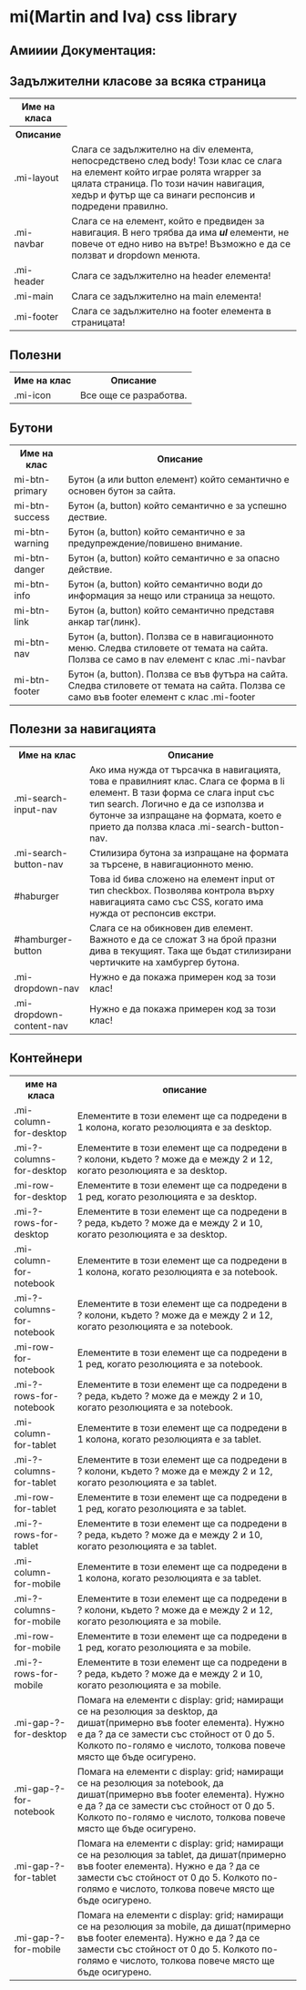 <h1>mi(Martin and Iva) css library</h1>

<h2>Амииии Документация:</h2>

<h2>Задължителни класове за всяка страница</h2>
<table>
  <tr>
    <th>Име на класа</th>
  </tr>
  <tr>
    <th>Описание</th>
  </tr>
  <tr>
    <td>.mi-layout</td>
    <td>Слага се задължително на div елемента, непосредствено след body! Този клас се слага на елемент който играе ролята wrapper за цялата страница. По този начин навигация, хедър и футър ще са винаги респонсив и подредени правилно.</td>
  </tr>
  <tr>
    <td>.mi-navbar</td>
    <td>Слага се на елемент, който е предвиден за навигация. В него трябва да има <b><i>ul</i></b> елементи, не повече от едно ниво на вътре! Възможно е да се ползват и dropdown менюта.</td>
  </tr>
  <tr>
    <td>.mi-header</td>
    <td>Слага се задължително на header елемента!</td>
  </tr>
  <tr>
    <td>.mi-main</td>
    <td>Слага се задължително на main елемента!</td>
  </tr>
  <tr>
    <td>.mi-footer</td>
    <td>Слага се задължително на footer елемента в страницата!</td>
  </tr>
</table>

<h2>Полезни</h2>
<table>
  <tr>
    <th>Име на клас</th>
    <th>Описание</th>
  </tr>
  <tr>
    <td>.mi-icon</td>
    <td>Все още се разработва.</td>
  </tr>
</table>

<h2>Бутони</h2>
<table>
  <tr>
    <th>Име на клас</th>
    <th>Описание</th>
  </tr>
  <tr>
    <td>mi-btn-primary</td>
    <td>Бутон (a или button елемент) който семантично е основен бутон за сайта.</td>
  </tr>
  <tr>
    <td>mi-btn-success</td>
    <td>Бутон (a, button) който семантично е за успешно дествие.</td>
  </tr>
  <tr>
    <td>mi-btn-warning</td>
    <td>Бутон (a, button) който семантично е за предупреждение/повишено внимание.</td>
  </tr>
  <tr>
    <td>mi-btn-danger</td>
    <td>Бутон (a, button) който семантично е за опасно действие.</td>
  </tr>
  <tr>
    <td>mi-btn-info</td>
    <td>Бутон (a, button) който семантично води до информация за нещо или страница за нещото.</td>
  </tr>
  <tr>
    <td>mi-btn-link</td>
    <td>Бутон (a, button) който семантично представя анкар таг(линк).</td>
  </tr>
  <tr>
    <td>mi-btn-nav</td>
    <td>Бутон (a, button). Ползва се в навигационното меню. Следва стиловете от темата на сайта. Ползва се само в nav елемент с клас .mi-navbar</td>
  </tr>
  <tr>
    <td>mi-btn-footer</td>
    <td>Бутон (a, button). Ползва се във футъра на сайта. Следва стиловете от темата на сайта. Ползва се само във footer елемент с клас .mi-footer</td>
  </tr>
</table>

<h2>Полезни за навигацията</h2>
<table>
  <tr>
    <th>Име на клас</th>
    <th>Описание</th>
  </tr>
  <tr>
    <td>.mi-search-input-nav</td>
    <td>Ако има нужда от търсачка в навигацията, това е правилният клас. Слага се форма в li елемент. В тази форма се слага input със тип search. Логично е да се използва и бутонче за изпращане на формата, което е прието да ползва класа .mi-search-button-nav.</td>
  </tr>
  <tr>
    <td>.mi-search-button-nav</td>
    <td>Стилизира бутона за изпращане на формата за търсене, в навигационното меню.</td>
  </tr>
  <tr>
    <td>#haburger</td>
    <td>Това id бива сложено на елемент input от тип checkbox. Позволява контрола върху навигацията само със CSS, когато има нужда от респонсив екстри.</td>
  </tr>
  <tr>
    <td>#hamburger-button</td>
    <td>Слага се на обикновен див елемент. Важното е да се сложат 3 на брой празни дива в текущият. Така ще бъдат стилизирани чертичките на хамбургер бутона.</td>
  </tr>
  <tr>
    <td>.mi-dropdown-nav</td>
    <td>Нужно е да покажа примерен код за този клас!</td>
  </tr>
  <tr>
    <td>.mi-dropdown-content-nav</td>
    <td>Нужно е да покажа примерен код за този клас!</td>
  </tr>
</table>

<h2>Контейнери</h2>
<table>
  <tr>
    <th>име на класа</th>
    <th>описание</th>
  </th>
  <tr>
    <td>
      .mi-column-for-desktop
    </td>
    <td>Елементите в този елемент ще са подредени в 1 колона, когато резолюцията е за desktop.</td>
  </tr>
  <tr>
    <td>
      .mi-?-columns-for-desktop
    </td>
    <td>Елементите в този елемент ще са подредени в ? колони, където ? може да е между 2 и 12, когато резолюцията е за desktop.</td>
  </tr>
  </tr>
  <tr>
    <td>
      .mi-row-for-desktop
    </td>
    <td>Елементите в този елемент ще са подредени в 1 ред, когато резолюцията е за desktop.</td>
  </tr>
  <tr>
    <td>
      .mi-?-rows-for-desktop
    </td>
    <td>Елементите в този елемент ще са подредени в ? реда, където ? може да е между 2 и 10, когато резолюцията е за desktop.</td>
  </tr>
  <tr>
    <td>
      .mi-column-for-notebook
    </td>
    <td>Елементите в този елемент ще са подредени в 1 колона, когато резолюцията е за notebook.</td>
  </tr>
  <tr>
    <td>
      .mi-?-columns-for-notebook
    </td>
    <td>Елементите в този елемент ще са подредени в ? колони, където ? може да е между 2 и 12, когато резолюцията е за notebook.</td>
  </tr>
  <tr>
    <td>
      .mi-row-for-notebook
    </td>
    <td>Елементите в този елемент ще са подредени в 1 ред, когато резолюцията е за notebook.</td>
  </tr>
  <tr>
    <td>
      .mi-?-rows-for-notebook
    </td>
    <td>Елементите в този елемент ще са подредени в ? реда, където ? може да е между 2 и 10, когато резолюцията е за notebook.</td>
  </tr>
  <tr>
    <td>
      .mi-column-for-tablet
    </td>
    <td>Елементите в този елемент ще са подредени в 1 колона, когато резолюцията е за tablet.</td>
  </tr>
  <tr>
    <td>
      .mi-?-columns-for-tablet
    </td>
    <td>Елементите в този елемент ще са подредени в ? колони, където ? може да е между 2 и 12, когато резолюцията е за tablet.</td>
  </tr>
  <tr>
    <td>
      .mi-row-for-tablet
    </td>
    <td>Елементите в този елемент ще са подредени в 1 ред, когато резолюцията е за tablet.</td>
  </tr>
  <tr>
    <td>
      .mi-?-rows-for-tablet
    </td>
    <td>Елементите в този елемент ще са подредени в ? реда, където ? може да е между 2 и 10, когато резолюцията е за tablet.</td>
  </tr>
  <tr>
    <td>
      .mi-column-for-mobile
    </td>
    <td>Елементите в този елемент ще са подредени в 1 колона, когато резолюцията е за tablet.</td>
  </tr>
  <tr>
    <td>
      .mi-?-columns-for-mobile
    </td>
    <td>Елементите в този елемент ще са подредени в ? колони, където ? може да е между 2 и 12, когато резолюцията е за mobile.</td>
  </tr>
  <tr>
    <td>
      .mi-row-for-mobile
    </td>
    <td>Елементите в този елемент ще са подредени в 1 ред, когато резолюцията е за mobile.</td>
  </tr>
  <tr>
    <td>
      .mi-?-rows-for-mobile
    </td>
    <td>Елементите в този елемент ще са подредени в ? реда, където ? може да е между 2 и 10, когато резолюцията е за mobile.</td>
  </tr><tr>
    <td>
      .mi-gap-?-for-desktop
    </td>
    <td>Помага на елементи с display: grid; намиращи се на резолюция за desktop, да дишат(примерно във footer елемента). Нужно е да ? да се замести със стойност от 0 до 5. Колкото по-голямо е числото, толкова повече място ще бъде осигурено.</td>
  </tr>
  <tr>
    <td>
      .mi-gap-?-for-notebook
    </td>
    <td>Помага на елементи с display: grid; намиращи се на резолюция за notebook, да дишат(примерно във footer елемента). Нужно е да ? да се замести със стойност от 0 до 5. Колкото по-голямо е числото, толкова повече място ще бъде осигурено.</td>
  </tr>
  <tr>
    <td>
      .mi-gap-?-for-tablet
    </td>
    <td>Помага на елементи с display: grid; намиращи се на резолюция за tablet, да дишат(примерно във footer елемента). Нужно е да ? да се замести със стойност от 0 до 5. Колкото по-голямо е числото, толкова повече място ще бъде осигурено.</td>
  </tr>
  <tr>
    <td>
      .mi-gap-?-for-mobile
    </td>
    <td>Помага на елементи с display: grid; намиращи се на резолюция за mobile, да дишат(примерно във footer елемента). Нужно е да ? да се замести със стойност от 0 до 5. Колкото по-голямо е числото, толкова повече място ще бъде осигурено.</td>
  </tr>
</table>